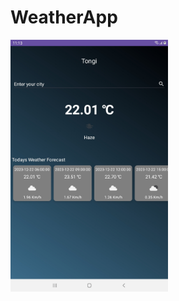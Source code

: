 # WeatherApp
<img src="https://github.com/Masum-ipv/WeatherApp/blob/master/screenshot.png" width=50% height=30%>
